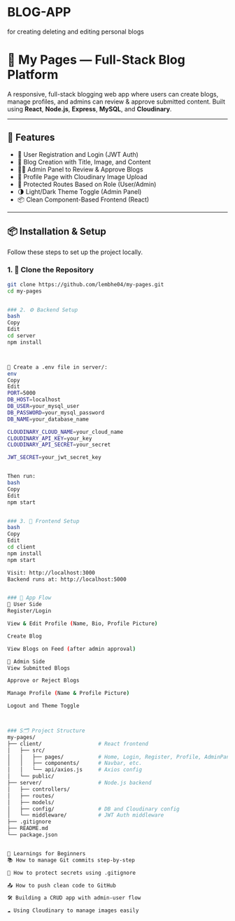 # BLOG-APP
for creating deleting and editing personal blogs 
# 📝 My Pages — Full-Stack Blog Platform

A responsive, full-stack blogging web app where users can create blogs, manage profiles, and admins can review & approve submitted content. Built using **React**, **Node.js**, **Express**, **MySQL**, and **Cloudinary**.

---

## 🚀 Features

- 👥 User Registration and Login (JWT Auth)
- 📝 Blog Creation with Title, Image, and Content
- 👩‍💼 Admin Panel to Review & Approve Blogs
- 🧑 Profile Page with Cloudinary Image Upload
- 🔐 Protected Routes Based on Role (User/Admin)
- 🌗 Light/Dark Theme Toggle (Admin Panel)
- 📦 Clean Component-Based Frontend (React)

---

## 📦 Installation & Setup

Follow these steps to set up the project locally.

### 1. 📁 Clone the Repository

```bash
git clone https://github.com/lembhe04/my-pages.git
cd my-pages


### 2. ⚙️ Backend Setup
bash
Copy
Edit
cd server
npm install



📄 Create a .env file in server/:
env
Copy
Edit
PORT=5000
DB_HOST=localhost
DB_USER=your_mysql_user
DB_PASSWORD=your_mysql_password
DB_NAME=your_database_name

CLOUDINARY_CLOUD_NAME=your_cloud_name
CLOUDINARY_API_KEY=your_key
CLOUDINARY_API_SECRET=your_secret

JWT_SECRET=your_jwt_secret_key


Then run:
bash
Copy
Edit
npm start


### 3. 🎨 Frontend Setup
bash
Copy
Edit
cd client
npm install
npm start

Visit: http://localhost:3000
Backend runs at: http://localhost:5000


### 🔄 App Flow
👤 User Side
Register/Login

View & Edit Profile (Name, Bio, Profile Picture)

Create Blog

View Blogs on Feed (after admin approval)

👮 Admin Side
View Submitted Blogs

Approve or Reject Blogs

Manage Profile (Name & Profile Picture)

Logout and Theme Toggle



### S🗂️ Project Structure
my-pages/
├── client/                  # React frontend
│   ├── src/
│   │   ├── pages/           # Home, Login, Register, Profile, AdminPanel, CreateBlog
│   │   ├── components/      # Navbar, etc.
│   │   └── api/axios.js     # Axios config
│   └── public/
├── server/                  # Node.js backend
│   ├── controllers/
│   ├── routes/
│   ├── models/
│   ├── config/              # DB and Cloudinary config
│   └── middleware/          # JWT Auth middleware
├── .gitignore
├── README.md
└── package.json


🧠 Learnings for Beginners
📚 How to manage Git commits step-by-step

🔐 How to protect secrets using .gitignore

📤 How to push clean code to GitHub

🛠️ Building a CRUD app with admin-user flow

☁️ Using Cloudinary to manage images easily